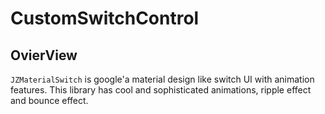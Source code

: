 # CustomSwitchControl

## OvierView
`JZMaterialSwitch`  is google'a material design like switch UI with animation features.
This library has cool and sophisticated animations, ripple effect and bounce effect.
